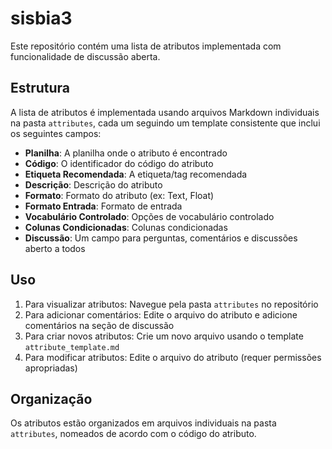# sisbia3

Este repositório contém uma lista de atributos implementada com funcionalidade de discussão aberta.

## Estrutura

A lista de atributos é implementada usando arquivos Markdown individuais na pasta `attributes`, cada um seguindo um template consistente que inclui os seguintes campos:

- **Planilha**: A planilha onde o atributo é encontrado
- **Código**: O identificador do código do atributo
- **Etiqueta Recomendada**: A etiqueta/tag recomendada
- **Descrição**: Descrição do atributo
- **Formato**: Formato do atributo (ex: Text, Float)
- **Formato Entrada**: Formato de entrada
- **Vocabulário Controlado**: Opções de vocabulário controlado
- **Colunas Condicionadas**: Colunas condicionadas
- **Discussão**: Um campo para perguntas, comentários e discussões aberto a todos

## Uso

1. Para visualizar atributos: Navegue pela pasta `attributes` no repositório
2. Para adicionar comentários: Edite o arquivo do atributo e adicione comentários na seção de discussão
3. Para criar novos atributos: Crie um novo arquivo usando o template `attribute_template.md`
4. Para modificar atributos: Edite o arquivo do atributo (requer permissões apropriadas)

## Organização

Os atributos estão organizados em arquivos individuais na pasta `attributes`, nomeados de acordo com o código do atributo.
